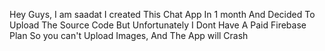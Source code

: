 Hey Guys, I am saadat I created This Chat App In 1 month And Decided To Upload The Source Code But Unfortunately I Dont Have 
A Paid Firebase Plan So you can't Upload Images, And The App will Crash

<!---
CyborgSaadat/CyborgSaadat is a ✨ special ✨ repository because its `README.md` (this file) appears on your GitHub profile.
You can click the Preview link to take a look at your changes.
--->
